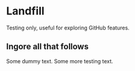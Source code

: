 Landfill
========

Testing only, useful for exploring GitHub features.


Ingore all that follows
-----------------------
Some dummy text. Some more testing text.


